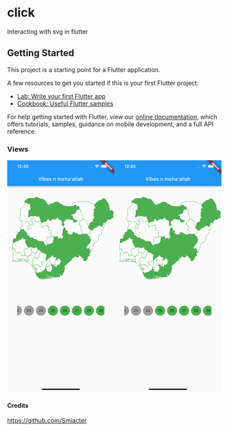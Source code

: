 # click

Interacting with svg in flutter

## Getting Started

This project is a starting point for a Flutter application.

A few resources to get you started if this is your first Flutter project:

- [Lab: Write your first Flutter app](https://flutter.dev/docs/get-started/codelab)
- [Cookbook: Useful Flutter samples](https://flutter.dev/docs/cookbook)

For help getting started with Flutter, view our
[online documentation](https://flutter.dev/docs), which offers tutorials,
samples, guidance on mobile development, and a full API reference.

### Views

<img src="https://github.com/Mastersam07/click/raw/master/doc/shot.png" width="250"><img src="https://github.com/Mastersam07/click/raw/master/doc/shot.png" width="250">

#### Credits
https://github.com/Smiacter
